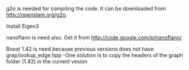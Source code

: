 g2o is needed for compiling the code. It can be downloaded from http://openslam.org/g2o.

Install Eigen3

nanoflann is need also. Get it from http://code.google.com/p/nanoflann/

Boost 1.42 is need because previous versions does not have grap/lookup_edge.hpp
-One solution is to copy the headers of the graph folder (1.42) in the current vesion
